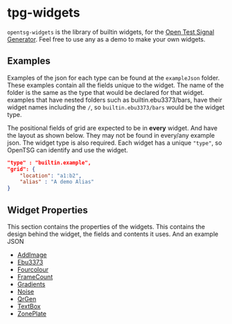 # tpg-widgets

`opentsg-widgets` is the library of builtin widgets, 
for the [Open Test Signal Generator](https://opentsg.io/).
Feel free to use any as a demo to make your own widgets.

## Examples

Examples of the json for each type can be found at the `exampleJson` folder.
These examples contain all the fields unique to the widget. The name of the folder
is the same as the type that would be declared for that widget. examples that have nested
folders such as builtin.ebu3373/bars, have their widget names including the `/`, so
`builtin.ebu3373/bars` would be the widget type.

The positional fields of grid are expected to be in **every** widget. And have the
layout as shown below. They may not be found in every/any example json.
The widget type is also required. Each widget has a unique `"type"`,
so OpenTSG can identify and use the widget.

```json
"type" : "builtin.example",
"grid": {
    "location": "a1:b2",
    "alias" : "A demo Alias"
}

```

## Widget Properties

This section contains the properties of the widgets.
This contains the design behind the widget, the fields
and contents it uses. And an example JSON

- [AddImage](_docs/addimage/doc.md)
- [Ebu3373](_docs/ebu3373/doc.md)
- [Fourcolour](_docs/fourcolour/doc.md)
- [FrameCount](_docs/framecount/doc.md)
- [Gradients](_docs/gradients/doc.md)
- [Noise](_docs/noise/doc.md)
- [QrGen](_docs/qrgen/doc.md)
- [TextBox](_docs/textbox/doc.md)
- [ZonePlate](_docs/zoneplate/doc.md)

